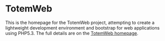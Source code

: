 # TotemWeb

This is the homepage for the TotemWeb project, attempting to create a lightweight
development environment and bootstrap for web applications using PHP5.3. The full
details are on the [TotemWeb homepage](http://gettotem.com).
